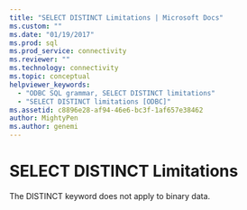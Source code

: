 ```yaml
---
title: "SELECT DISTINCT Limitations | Microsoft Docs"
ms.custom: ""
ms.date: "01/19/2017"
ms.prod: sql
ms.prod_service: connectivity
ms.reviewer: ""
ms.technology: connectivity
ms.topic: conceptual
helpviewer_keywords: 
  - "ODBC SQL grammar, SELECT DISTINCT limitations"
  - "SELECT DISTINCT limitations [ODBC]"
ms.assetid: c8896e28-af94-46e6-bc3f-1af657e38462
author: MightyPen
ms.author: genemi
---
```

# SELECT DISTINCT Limitations
The DISTINCT keyword does not apply to binary data.
